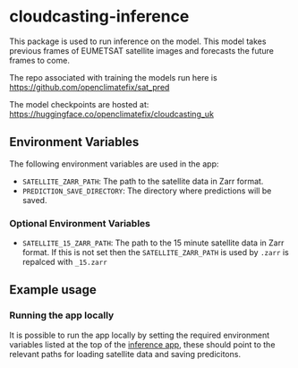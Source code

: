 # cloudcasting-inference

This package is used to run inference on the model. This model takes previous frames of EUMETSAT 
satellite images and forecasts the future frames to come.

The repo associated with training the models run here is https://github.com/openclimatefix/sat_pred

The model checkpoints are hosted at:
https://huggingface.co/openclimatefix/cloudcasting_uk

## Environment Variables

The following environment variables are used in the app:

- `SATELLITE_ZARR_PATH`: The path to the satellite data in Zarr format.
- `PREDICTION_SAVE_DIRECTORY`: The directory where predictions will be saved. 

### Optional Environment Variables

- `SATELLITE_15_ZARR_PATH`: The path to the 15 minute satellite data in Zarr format. If 
this is not set then the `SATELLITE_ZARR_PATH` is used by `.zarr` is repalced with `_15.zarr`

## Example usage

### Running the app locally

It is possible to run the app locally by setting the required environment variables listed at the
top of the [inference app](src/cloudcasting_inference/app.py), these should point to the relevant 
paths for loading satellite data and saving predicitons.
